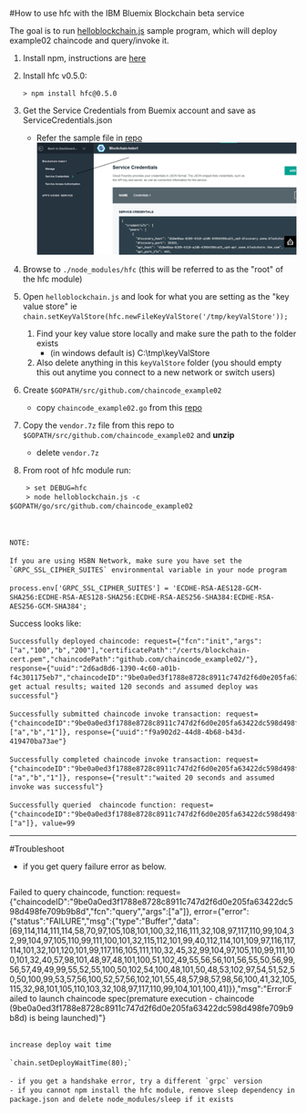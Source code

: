 #How to use hfc with the IBM Bluemix Blockchain beta service

The goal is to run [helloblockchain.js](https://github.com/ratnakar-asara/Node-Sample/blob/master/helloblockachain.js) sample program, which will deploy example02 chaincode and query/invoke it.

1. Install npm, instructions are [here](http://blog.npmjs.org/post/85484771375/how-to-install-npm)

1. Install hfc v0.5.0:

	```
	> npm install hfc@0.5.0
	```

1. Get the Service Credentials from Buemix account and save as ServiceCredentials.json 
	- Refer the sample file in [repo](https://github.com/ratnakar-asara/Node-Sample/blob/master/ServiceCredentials.json)
     ![alt tag](servicecreds.png)
1. Browse to `./node_modules/hfc` (this will be referred to as the "root" of the hfc module)

1. Open `helloblockchain.js` and look for what you are setting as the "key value store" ie `chain.setKeyValStore(hfc.newFileKeyValStore('/tmp/keyValStore'));`
	1. Find your key value store locally and make sure the path to the folder exists
		- (in windows default is) C:\tmp\keyValStore
	1. Also delete anything in this `keyValStore` folder (you should empty this out anytime you connect to a new network or switch users) 

1. Create `$GOPATH/src/github.com/chaincode_example02`
	- copy `chaincode_example02.go` from this [repo](https://github.com/ratnakar-asara/Node-Sample/blob/master/chaincode_example02.go)

1. Copy the `vendor.7z` file from this repo  to `$GOPATH/src/github.com/chaincode_example02` and **unzip**
	- delete `vendor.7z`

1. From root of hfc module run:
	
```
	> set DEBUG=hfc
	> node helloblockchain.js -c $GOPATH/go/src/github.com/chaincode_example02



NOTE:

If you are using HSBN Network, make sure you have set the `GRPC_SSL_CIPHER_SUITES` environmental variable in your node program

process.env['GRPC_SSL_CIPHER_SUITES'] = 'ECDHE-RSA-AES128-GCM-SHA256:ECDHE-RSA-AES128-SHA256:ECDHE-RSA-AES256-SHA384:ECDHE-RSA-AES256-GCM-SHA384';

```
Success looks like:

```
Successfully deployed chaincode: request={"fcn":"init","args":["a","100","b","200"],"certificatePath":"/certs/blockchain-cert.pem","chaincodePath":"github.com/chaincode_example02/"}, response={"uuid":"2d6ad8d6-1390-4c60-a01b-f4c301175eb7","chaincodeID":"9be0a0ed3f1788e8728c8911c747d2f6d0e205fa63422dc598d498fe709b9b8d","result":"TODO: get actual results; waited 120 seconds and assumed deploy was successful"}

Successfully submitted chaincode invoke transaction: request={"chaincodeID":"9be0a0ed3f1788e8728c8911c747d2f6d0e205fa63422dc598d498fe709b9b8d","fcn":"invoke","args":["a","b","1"]}, response={"uuid":"f9a902d2-44d8-4b68-b43d-419470ba73ae"}

Successfully completed chaincode invoke transaction: request={"chaincodeID":"9be0a0ed3f1788e8728c8911c747d2f6d0e205fa63422dc598d498fe709b9b8d","fcn":"invoke","args":["a","b","1"]}, response={"result":"waited 20 seconds and assumed invoke was successful"}

Successfully queried  chaincode function: request={"chaincodeID":"9be0a0ed3f1788e8728c8911c747d2f6d0e205fa63422dc598d498fe709b9b8d","fcn":"query","args":["a"]}, value=99
```

***

#Troubleshoot
- if you get query failure error as below. 

  ```
Failed to query chaincode, function: request={"chaincodeID":"9be0a0ed3f1788e8728c8911c747d2f6d0e205fa63422dc598d498fe709b9b8d","fcn":"query","args":["a"]}, error={"error":{"status":"FAILURE","msg":{"type":"Buffer","data":[69,114,114,111,114,58,70,97,105,108,101,100,32,116,111,32,108,97,117,110,99,104,32,99,104,97,105,110,99,111,100,101,32,115,112,101,99,40,112,114,101,109,97,116,117,114,101,32,101,120,101,99,117,116,105,111,110,32,45,32,99,104,97,105,110,99,111,100,101,32,40,57,98,101,48,97,48,101,100,51,102,49,55,56,56,101,56,55,50,56,99,56,57,49,49,99,55,52,55,100,50,102,54,100,48,101,50,48,53,102,97,54,51,52,50,50,100,99,53,57,56,100,52,57,56,102,101,55,48,57,98,57,98,56,100,41,32,105,115,32,98,101,105,110,103,32,108,97,117,110,99,104,101,100,41]}},"msg":"Error:Failed to launch chaincode spec(premature execution - chaincode (9be0a0ed3f1788e8728c8911c747d2f6d0e205fa63422dc598d498fe709b9b8d) is being launched)"}
  ```

  increase deploy wait time

`chain.setDeployWaitTime(80);`

- if you get a handshake error, try a different `grpc` version
- if you cannot npm install the hfc module, remove sleep dependency in package.json and delete node_modules/sleep if it exists

